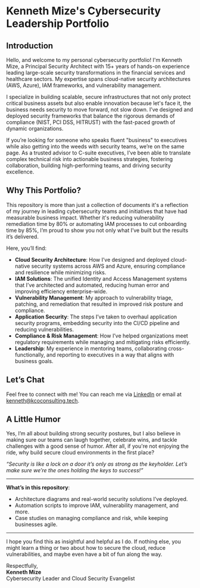 # Kenneth Mize's Cybersecurity Leadership Portfolio

## Introduction

Hello, and welcome to my personal cybersecurity portfolio! I'm Kenneth Mize, a Principal Security Architect with 15+ years of hands-on experience leading large-scale security transformations in the financial services and healthcare sectors. My expertise spans cloud-native security architectures (AWS, Azure), IAM frameworks, and vulnerability management. 

I specialize in building scalable, secure infrastructures that not only protect critical business assets but also enable innovation because let's face it, the business needs security to move forward, not slow down. I’ve designed and deployed security frameworks that balance the rigorous demands of compliance (NIST, PCI DSS, HITRUST) with the fast-paced growth of dynamic organizations.

If you’re looking for someone who speaks fluent "business" to executives while also getting into the weeds with security teams, we’re on the same page. As a trusted advisor to C-suite executives, I’ve been able to translate complex technical risk into actionable business strategies, fostering collaboration, building high-performing teams, and driving security excellence.

## Why This Portfolio?

This repository is more than just a collection of documents it's a reflection of my journey in leading cybersecurity teams and initiatives that have had measurable business impact. Whether it's reducing vulnerability remediation time by 80% or automating IAM processes to cut onboarding time by 85%, I’m proud to show you not only what I’ve built but the results it’s delivered.

Here, you’ll find:

- **Cloud Security Architecture**: How I’ve designed and deployed cloud-native security systems across AWS and Azure, ensuring compliance and resilience while minimizing risks.
- **IAM Solutions**: The unified Identity and Access Management systems that I’ve architected and automated, reducing human error and improving efficiency enterprise-wide.
- **Vulnerability Management**: My approach to vulnerability triage, patching, and remediation that resulted in improved risk posture and compliance.
- **Application Security**: The steps I’ve taken to overhaul application security programs, embedding security into the CI/CD pipeline and reducing vulnerabilities.
- **Compliance & Risk Management**: How I’ve helped organizations meet regulatory requirements while managing and mitigating risks efficiently.
- **Leadership**: My experience in mentoring teams, collaborating cross-functionally, and reporting to executives in a way that aligns with business goals.

## Let’s Chat

Feel free to connect with me! You can reach me via [LinkedIn](https://linkedin.com/in/kenneth-mize) or email at [kenneth@kcoconsulting.tech](mailto:kenneth@kcoconsulting.tech).

## A Little Humor

Yes, I’m all about building strong security postures, but I also believe in making sure our teams can laugh together, celebrate wins, and tackle challenges with a good sense of humor. After all, if you're not enjoying the ride, why build secure cloud environments in the first place?

*“Security is like a lock on a door it’s only as strong as the keyholder. Let’s make sure we’re the ones holding the keys to success!”*

--- 

**What’s in this repository**:  
- Architecture diagrams and real-world security solutions I’ve deployed.
- Automation scripts to improve IAM, vulnerability management, and more.
- Case studies on managing compliance and risk, while keeping businesses agile.

---

I hope you find this as insightful and helpful as I do. If nothing else, you might learn a thing or two about how to secure the cloud, reduce vulnerabilities, and maybe even have a bit of fun along the way.

Respectfully,  
**Kenneth Mize**  
Cybersecurity Leader and Cloud Security Evangelist


